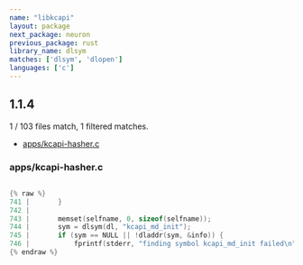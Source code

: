 ```yaml
---
name: "libkcapi"
layout: package
next_package: neuron
previous_package: rust
library_name: dlsym
matches: ['dlsym', 'dlopen']
languages: ['c']
---
```

## 1.1.4
1 / 103 files match, 1 filtered matches.

 - [apps/kcapi-hasher.c](#appskcapi-hasherc)

### apps/kcapi-hasher.c

```c

{% raw %}
741 | 		}
742 | 
743 | 		memset(selfname, 0, sizeof(selfname));
744 | 		sym = dlsym(dl, "kcapi_md_init");
745 | 		if (sym == NULL || !dladdr(sym, &info)) {
746 | 			fprintf(stderr, "finding symbol kcapi_md_init failed\n");
{% endraw %}

```